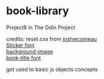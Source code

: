 # book-library
Project8 in The Odin Project  

credits: reset.css from [joshwcomeau](https://www.joshwcomeau.com/css/custom-css-reset/)  
[Sticker font](https://fonts.google.com/selection?query=marker)  
[background-image](https://www.vecteezy.com/vector-art/4584977-beautiful-wood-background-with-text-space)  
[book-title font](https://fonts.google.com/specimen/Protest+Guerrilla)  

got used to basic js objects concepts